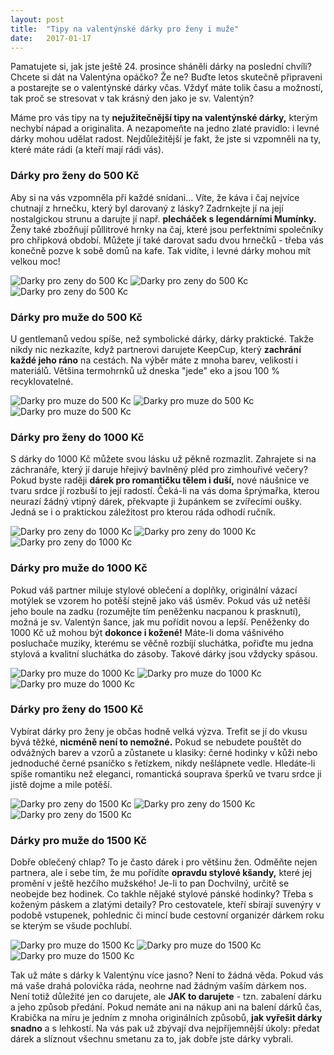 ```yaml
---
layout: post
title:  "Tipy na valentýnské dárky pro ženy i muže"
date:   2017-01-17
---
```


<p class="intro"><span class="dropcap">P</span>amatujete si, jak jste ještě 24. prosince sháněli dárky na poslední chvíli? Chcete si dát na Valentýna opáčko? Že ne? Buďte letos skutečně připraveni a postarejte se o valentýnské dárky včas. Vždyť máte tolik času a možností, tak proč se stresovat v tak krásný den jako je sv. Valentýn?</p>

Máme pro vás tipy na ty <strong>nejužitečnější tipy na valentýnské dárky,</strong> kterým nechybí nápad a originalita. A nezapomeňte na jedno zlaté pravidlo: i levné dárky mohou udělat radost. Nejdůležitější je fakt, že jste si vzpomněli na ty, které máte rádi (a kteří mají rádi vás).

<h3>Dárky pro ženy do 500 Kč</h3>

Aby si na vás vzpomněla při každé snídani... Víte, že káva i čaj nejvíce chutnají z hrnečku, který byl darovaný z lásky? Zadrnkejte jí na její nostalgickou strunu a darujte jí např. <strong>plecháček s legendárními Mumínky.</strong> Ženy také zbožňují půllitrové hrnky na čaj, které jsou perfektními společníky pro chřipková období. Můžete jí také darovat sadu dvou hrnečků - třeba vás konečně pozve k sobě domů na kafe. Tak vidíte, i levné dárky mohou mít velkou moc!

<img src="{{ '/assets/img/hrnek-muminci.jpg' | prepend: site.baseurl }}" alt="Darky pro zeny do 500 Kc">
<img src="{{ '/assets/img/hrnek-s-puntiky.jpg' | prepend: site.baseurl }}" alt="Darky pro zeny do 500 Kc">
<img src="{{ '/assets/img/hrnek-medved.jpeg' | prepend: site.baseurl }}" alt="Darky pro zeny do 500 Kc">

<h3><h3>Dárky pro muže do 500 Kč</h3>

U gentlemanů vedou spíše, než symbolické dárky, dárky praktické. Takže nikdy nic nezkazíte, když partnerovi darujete KeepCup, který <strong>zachrání každé jeho ráno</strong> na cestách. Na výběr máte z mnoha barev, velikostí i materiálů. Většina termohrnků už dneska "jede" eko a jsou 100 % recyklovatelné.

<img src="{{ '/assets/img/keepcup.jpeg' | prepend: site.baseurl }}" alt="Darky pro muze do 500 Kc">
<img src="{{ '/assets/img/maly-termohrnek.JPEG' | prepend: site.baseurl }}" alt="Darky pro muze do 500 Kc">
<img src="{{ '/assets/img/termohrnek.png' | prepend: site.baseurl }}" alt="Darky pro muze do 500 Kc">

<h3>Dárky pro ženy do 1000 Kč</h3>

S dárky do 1000 Kč můžete svou lásku už pěkně rozmazlit. Zahrajete si na záchranáře, který jí daruje hřejivý bavlněný pléd pro zimhouřivé večery? Pokud byste raději <strong>dárek pro romantičku tělem i duší,</strong> nové náušnice ve tvaru srdce jí rozbuší to její radostí. Čeká-li na vás doma šprýmařka, kterou neurazí žádný vtipný dárek, překvapte ji župánkem se zvířecími oušky. Jedná se i o praktickou záležitost pro kterou ráda odhodí ručník.

<img src="{{ '/assets/img/zpanek-usi.JPG' | prepend: site.baseurl }}" alt="Darky pro zeny do 1000 Kc">
<img src="{{ '/assets/img/bavlneny-pled.jpeg' | prepend: site.baseurl }}" alt="Darky pro zeny do 1000 Kc">
<img src="{{ '/assets/img/nausnice-srdce.jpg' | prepend: site.baseurl }}" alt="Darky pro zeny do 1000 Kc">

<h3>Dárky pro muže do 1000 Kč</h3>

Pokud váš partner miluje stylové oblečení a doplňky, originální vázací motýlek se vzorem ho potěší stejně jako váš úsměv. Pokud vás už netěší jeho boule na zadku (rozumějte tím peněženku nacpanou k prasknutí), možná je sv. Valentýn šance, jak mu pořídit novou a lepší. Peněženky do 1000 Kč už mohou být <strong>dokonce i kožené!</strong> Máte-li doma vášnivého posluchače muziky, kterému se věčně rozbíjí sluchátka, pořiďte mu jedna stylová a kvalitní sluchátka do zásoby. Takové dárky jsou vždycky spásou.

<img src="{{ '/assets/img/kozena-penezenka.jpg' | prepend: site.baseurl }}" alt="Darky pro muze do 1000 Kc">
<img src="{{ '/assets/img/happy-plugs.jpeg' | prepend: site.baseurl }}" alt="Darky pro muze do 1000 Kc">
<img src="{{ '/assets/img/vazaci-motylek.JPG' | prepend: site.baseurl }}" alt="Darky pro muze do 1000 Kc">

<h3>Dárky pro ženy do 1500 Kč</h3>

Vybírat dárky pro ženy je občas hodně velká výzva. Trefit se jí do vkusu bývá těžké, <strong>nicméně není to nemožné.</strong> Pokud se nebudete pouštět do odvážných barev a vzorů a zůstanete u klasiky: černé hodinky v kůži nebo jednoduché černé psaníčko s řetízkem, nikdy nešlápnete vedle. Hledáte-li spíše romantiku než eleganci, romantická souprava šperků ve tvaru srdce ji jistě dojme a mile potěší.

<img src="{{ '/assets/img/unisex-hodinky.jpeg' | prepend: site.baseurl }}" alt="Darky pro zeny do 1500 Kc">
<img src="{{ '/assets/img/cerne-psanicko.JPG' | prepend: site.baseurl }}" alt="Darky pro zeny do 1500 Kc">
<img src="{{ '/assets/img/souprava-sperku.jpg' | prepend: site.baseurl }}" alt="Darky pro zeny do 1500 Kc">

<h3>Dárky pro muže do 1500 Kč</h3>

Dobře oblečený chlap? To je často dárek i pro většinu žen. Odměňte nejen partnera, ale i sebe tím, že mu pořídíte <strong>opravdu stylové kšandy,</strong> které jej promění v ještě hezčího mužského! Je-li to pan Dochvilný, určitě se neobejde bez hodinek. Co takhle nějaké stylové pánské hodinky? Třeba s koženým páskem a zlatými detaily? Pro cestovatele, kteří sbírají suvenýry v podobě vstupenek, pohlednic či mincí bude cestovní organizér dárkem roku se kterým se všude pochlubí.

<img src="{{ '/assets/img/unisex-hodinky2.jpeg' | prepend: site.baseurl }}" alt="Darky pro muze do 1500 Kc">
<img src="{{ '/assets/img/cestovni-organizer.jpeg' | prepend: site.baseurl }}" alt="Darky pro muze do 1500 Kc">
<img src="{{ '/assets/img/panske-ksandy.JPG' | prepend: site.baseurl }}" alt="Darky pro muze do 1500 Kc">

Tak už máte s dárky k Valentýnu více jasno? Není to žádná věda. Pokud vás má vaše drahá polovička ráda, neohrne nad žádným vaším dárkem nos. Není totiž důležité jen co darujete, ale <strong>JAK to darujete</strong> - tzn. zabalení dárku a jeho způsob předání. Pokud nemáte ani na nákup ani na balení dárků čas, Krabička na míru je jedním z mnoha originálních způsobů, <strong>jak vyřešit dárky snadno</strong> a s lehkostí. Na vás pak už zbývají dva nejpříjemnější úkoly: předat dárek a slíznout všechnu smetanu za to, jak dobře jste dárky vybrali.
